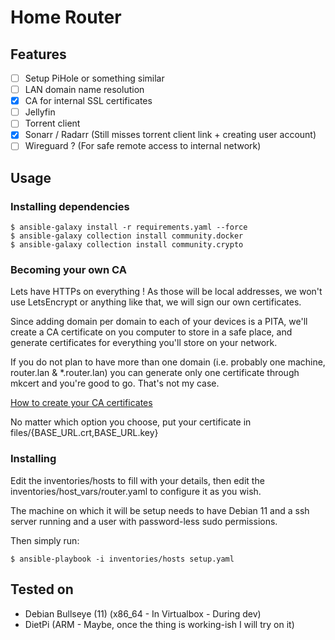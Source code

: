 # Home Router

## Features

- [ ] Setup PiHole or something similar
- [ ] LAN domain name resolution
- [x] CA for internal SSL certificates
- [ ] Jellyfin
- [ ] Torrent client
- [x] Sonarr / Radarr (Still misses torrent client link + creating user account)
- [ ] Wireguard ? (For safe remote access to internal network)

## Usage

### Installing dependencies
```
$ ansible-galaxy install -r requirements.yaml --force
$ ansible-galaxy collection install community.docker
$ ansible-galaxy collection install community.crypto
```

### Becoming your own CA

Lets have HTTPs on everything ! As those will be local addresses, we won't use LetsEncrypt or anything like that, we will sign our own certificates.

Since adding domain per domain to each of your devices is a PITA, we'll create a CA certificate on you computer to store in a safe place, and generate certificates for everything you'll store on your network.

If you do not plan to have more than one domain (i.e. probably one machine, router.lan & *.router.lan) you can generate only one certificate through mkcert and you're good to go. That's not my case.

[How to create your CA certificates](/be-your-own-ca.md)

No matter which option you choose, put your certificate in files/{BASE_URL.crt,BASE_URL.key}

### Installing

Edit the inventories/hosts to fill with your details, then edit the inventories/host_vars/router.yaml to configure it as you wish.

The machine on which it will be setup needs to have Debian 11 and a ssh server running and a user with password-less sudo permissions.

Then simply run:
```
$ ansible-playbook -i inventories/hosts setup.yaml
```


## Tested on

- Debian Bullseye (11) (x86_64 - In Virtualbox - During dev)
- DietPi (ARM - Maybe, once the thing is working-ish I will try on it)
